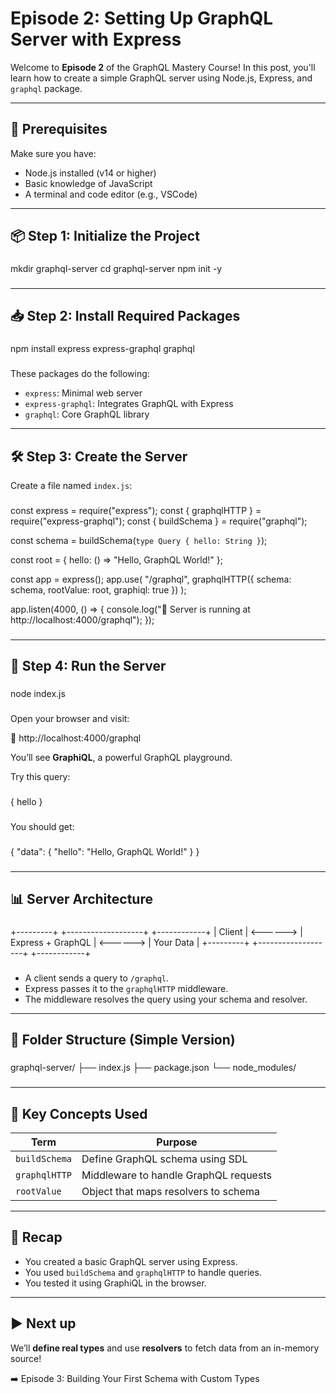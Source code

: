 # Episode 2: Setting Up GraphQL Server with Express


Welcome to **Episode 2** of the GraphQL Mastery Course! In this post, you'll learn how to create a simple GraphQL server using Node.js, Express, and `graphql` package.

---

## 🧰 Prerequisites

Make sure you have:

- Node.js installed (v14 or higher)
- Basic knowledge of JavaScript
- A terminal and code editor (e.g., VSCode)

---

## 📦 Step 1: Initialize the Project

###  
mkdir graphql-server
cd graphql-server
npm init -y
###

---

## 📥 Step 2: Install Required Packages

###  
npm install express express-graphql graphql
###

These packages do the following:

- `express`: Minimal web server
- `express-graphql`: Integrates GraphQL with Express
- `graphql`: Core GraphQL library

---

## 🛠️ Step 3: Create the Server

Create a file named `index.js`:

###  
const express = require("express");
const { graphqlHTTP } = require("express-graphql");
const { buildSchema } = require("graphql");

const schema = buildSchema(`
  type Query {
    hello: String
  }
`);

const root = {
  hello: () => "Hello, GraphQL World!"
};

const app = express();
app.use(
  "/graphql",
  graphqlHTTP({
    schema: schema,
    rootValue: root,
    graphiql: true
  })
);

app.listen(4000, () => {
  console.log("🚀 Server is running at http://localhost:4000/graphql");
});
###

---

## 🧪 Step 4: Run the Server

###  
node index.js
###

Open your browser and visit:

🔗 http://localhost:4000/graphql

You’ll see **GraphiQL**, a powerful GraphQL playground.

Try this query:

###  
{
  hello
}
###

You should get:

###  
{
  "data": {
    "hello": "Hello, GraphQL World!"
  }
}
###

---

## 📊 Server Architecture

###  
+---------+          +-------------------+          +------------+
| Client  | <------> | Express + GraphQL | <------> | Your Data  |
+---------+          +-------------------+          +------------+
###

- A client sends a query to `/graphql`.
- Express passes it to the `graphqlHTTP` middleware.
- The middleware resolves the query using your schema and resolver.

---

## 🧼 Folder Structure (Simple Version)

###  
graphql-server/
├── index.js
├── package.json
└── node_modules/
###

---

## 🧩 Key Concepts Used

| Term         | Purpose                            |
|--------------|-------------------------------------|
| `buildSchema`| Define GraphQL schema using SDL     |
| `graphqlHTTP`| Middleware to handle GraphQL requests |
| `rootValue`  | Object that maps resolvers to schema |

---

## 🧠 Recap

- You created a basic GraphQL server using Express.
- You used `buildSchema` and `graphqlHTTP` to handle queries.
- You tested it using GraphiQL in the browser.

---

## ▶️ Next up

We’ll **define real types** and use **resolvers** to fetch data from an in-memory source!

➡️ Episode 3: Building Your First Schema with Custom Types

